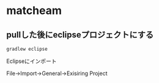 # matcheam

## pullした後にeclipseプロジェクトにする

`gradlew eclipse`

Eclipseにインポート

File->Import->General->Exisiring Project
